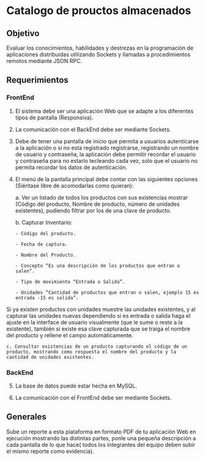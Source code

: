 # Catalogo de prouctos almacenados

## Objetivo

Evaluar los conocimientos, habilidades y destrezas en la programación de aplicaciones distribuidas utilizando Sockets y llamadas a procedimientos remotos mediante JSON RPC.

## Requerimientos

### FrontEnd

1. El sistema debe ser una aplicación Web que se adapte a los diferentes tipos de pantalla (Responsiva).

2. La comunicación con el BackEnd debe ser mediante Sockets.

3. Debe de tener una pantalla de inicio que permita a usuarios autenticarse a la aplicación o si no esta registrado registrarse, registrando un nombre de usuario y contraseña, la aplicación debe permitir recordar el usuario y contraseña para no estarlo tecleando cada vez, solo que el usuario no permita recordar los datos de autenticación.

4. El menú de la pantalla principal debe contar con las siguientes opciones (Siéntase libre de acomodarlas como quieran):

    a.  Ver un listado de todos los productos con sus existencias mostrar (Código del producto, Nombre de producto, número de unidades existentes), pudiendo filtrar por los de una clave de producto.

    b. Capturar Inventario:
    
       - Código del producto.
       
       - Fecha de captura. 
       
       - Nombre del Producto. 
       
       - Concepto “Es una descripción de los productos que entran o salen”. 
       
       - Tipo de movimiento “Entrada o Salida”. 
       
       - Unidades “Cantidad de productos que entran o salen, ejemplo 15 es entrada -15 es salida”. 

Si ya existen productos con unidades muestre las unidades existentes, y al capturar las unidades nuevas dependiendo si es entrada o salida haga el ajuste en la interface de usuario visualmente (que le sume o reste a la existente), también si existe esa clave capturada que se traiga el nombre del producto y rellene el campo automáticamente.

    c. Consultar existencias de un producto capturando el código de un producto, mostrando como respuesta el nombre del producto y la cantidad de unidades existentes.

### BackEnd

5. La base de datos puede estar hecha en MySQL.

6. La comunicación con el FrontEnd debe ser mediante Sockets.

## Generales

Sube un reporte a esta plataforma en formato PDF de tu aplicación Web en ejecución mostrando las distintas partes, ponle una pequeña descripción a cada pantalla de lo que hace( todos los integrantes del equipo deben subir el mismo reporte como evidencia).

 
